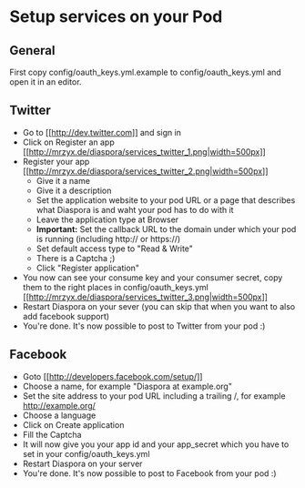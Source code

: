 # Setup services on your Pod

## General

First copy config/oauth_keys.yml.example to config/oauth_keys.yml and open it in an editor.

## Twitter

* Go to [[http://dev.twitter.com]] and sign in
* Click on Register an app     
[[http://mrzyx.de/diaspora/services_twitter_1.png|width=500px]]
* Register your app   
[[http://mrzyx.de/diaspora/services_twitter_2.png|width=500px]]
    * Give it a name
    * Give it a description
    * Set the application website to your pod URL or a page that describes what Diaspora is and waht your pod has to do with it
    * Leave the application type at Browser
    * **Important:** Set the callback URL to the domain under which your pod is running (including http:// or https://)
    * Set default access type to "Read & Write"
    * There is a Captcha  ;)
    * Click "Register application"
* You now can see your consume key and your consumer secret, copy them to the right places in config/oauth_keys.yml   
[[http://mrzyx.de/diaspora/services_twitter_3.png|width=500px]]
* Restart Diaspora on your sever (you can skip that when you want to also add facebook support) 
* You're done. It's now possible to post to Twitter from your pod :)

## Facebook

* Goto [[http://developers.facebook.com/setup/]]
* Choose a name, for example "Diaspora at example.org"
* Set the site address to your pod URL including a trailing /, for example http://example.org/
* Choose a language
* Click on Create application
* Fill the Captcha
* It will now give you your app id and your app_secret which you have to set in your config/oauth_keys.yml
* Restart Diaspora on your server
* You're done. It's now possible to post to Facebook from your pod :)